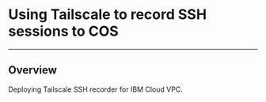 # Using Tailscale to record SSH sessions to COS
---

## Overview

Deploying Tailscale SSH recorder for IBM Cloud VPC.
